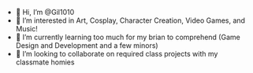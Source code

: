 - 👋 Hi, I’m @Gil1010
- 👀 I’m interested in Art, Cosplay, Character Creation, Video Games, and Music!
- 🌱 I’m currently learning too much for my brian to comprehend (Game Design and Development and a few minors)
- 💞️ I’m looking to collaborate on required class projects with my classmate homies

<!---
Gil1010/Gil1010 is a ✨ special ✨ repository because its `README.md` (this file) appears on your GitHub profile.
You can click the Preview link to take a look at your changes.
--->
